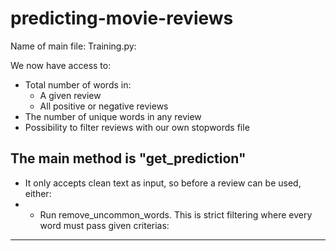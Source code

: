 # predicting-movie-reviews

Name of main file: Training.py:

We now have access to:
- Total number of words in:
    - A given review
    - All positive or negative reviews
- The number of unique words in any review
- Possibility to filter reviews with our own stopwords file

The main method is "get_prediction"
-----------------------------------
- It only accepts clean text as input, so before a review can be used, either:
- - Run remove_uncommon_words. This is strict filtering where every word must pass given criterias:
- - - 